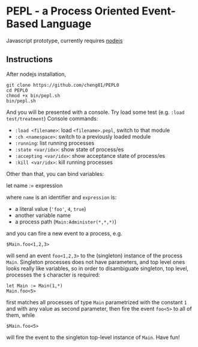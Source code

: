 # PEPL - a Process Oriented Event-Based Language

Javascript prototype, currently requires [nodejs](http://www.nodejs.org)

## Instructions

After nodejs installation,

    git clone https://github.com/cheng81/PEPL0
    cd PEPL0
    chmod +x bin/pepl.sh
    bin/pepl.sh

And you will be presented with a console. Try load some test (e.g. `:load test/treatment`)
Console commands:

  - `:load <filename>`: load `<filename>.pepl`, switch to that module
  - `:ch <namespace>`: switch to a previously loaded module
  - `:running`: list running processes
  - `:state <var/idx>`: show state of process/es
  - `:accepting <var/idx>`: show acceptance state of process/es
  - `:kill <var/idx>`: kill running processes

Other than that, you can bind variables:

  let name := expression

where `name` is an identifier and `expression` is:

  - a literal value (`'foo'`, `4`, `true`)
  - another variable name
  - a process path (`Main:Administer(*,*,*)`)

and you can fire a new event to a process, e.g.

    $Main.foo<1,2,3>

will send an event `foo<1,2,3>` to the (singleton) instance of the process `Main`.
Singleton processes does not have parameters, and top level ones looks really like variables, so in order to disambiguate singleton, top level, processes the `$` character is required:

    let Main := Main(1,*)
    Main.foo<5>

first matches all processes of type `Main` parametrized with the constant `1` and with any value as second parameter, then fire the event `foo<5>` to all of them, while

    $Main.foo<5>

will fire the event to the singleton top-level instance of `Main`.
Have fun!